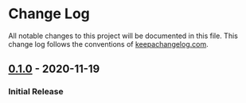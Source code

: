 # Change Log
All notable changes to this project will be documented in this file. This change log follows the conventions of [keepachangelog.com](http://keepachangelog.com/).

## [0.1.0] - 2020-11-19
### Initial Release

[0.1.0]: https://github.com/mwiederhold/limpa/releases/tag/v0.1.0

